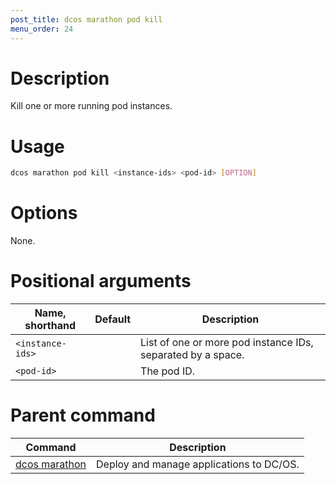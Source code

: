 ```yaml
---
post_title: dcos marathon pod kill
menu_order: 24
---
```


# Description
Kill one or more running pod instances.

# Usage

```bash
dcos marathon pod kill <instance-ids> <pod-id> [OPTION]
```

# Options

None.

# Positional arguments

| Name, shorthand | Default | Description |
|---------|-------------|-------------|
| `<instance-ids>`   |             | List of one or more pod instance IDs, separated by a space. |
| `<pod-id>`   |             | The pod ID. |

# Parent command

| Command | Description |
|---------|-------------|
| [dcos marathon](/docs/1.9/usage/cli/command-reference/dcos-marathon/) | Deploy and manage applications to DC/OS. |

<!-- # Examples -->